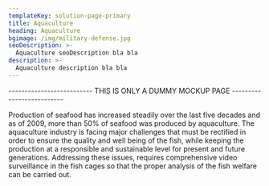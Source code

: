 ```yaml
---
templateKey: solution-page-primary
title: Aquaculture
heading: Aquaculture
bgimage: /img/military-defense.jpg
seoDescription: >-
  Aquaculture seoDescription bla bla
description: >-
  Aquaculture description bla bla
---
```



-------------------------- THIS IS ONLY A DUMMY MOCKUP PAGE --------------------------

Production of seafood has increased steadily over the last five decades and as of 2009, more than 50% of seafood was produced by aquaculture. The aquaculture industry is facing major challenges that must be rectified in order to ensure the quality and well being of the fish, while keeping the production at a responsible and sustainable level for present and future generations. Addressing these issues, requires comprehensive video surveillance in the fish cages so that the proper analysis of the fish welfare can be carried out.

